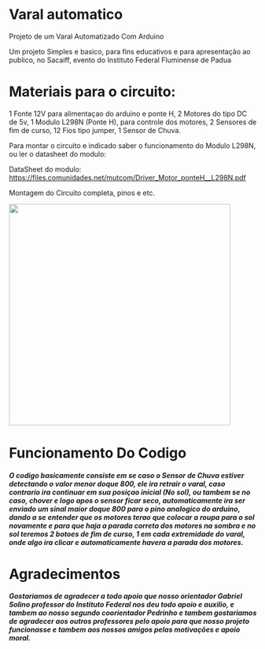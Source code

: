 # Varal automatico
Projeto de um Varal Automatizado Com Arduino

Um projeto Simples e basico, para fins educativos e para apresentação ao publico, no Sacaiff, evento do Instituto Federal Fluminense de Padua



<h1>Materiais para o circuito:</h1>

1 Fonte 12V para alimentaçao do arduino e ponte H,
2 Motores do tipo DC de 5v,
1 Modulo L298N (Ponte H), para controle dos motores,
2 Sensores de fim de curso,
12 Fios tipo jumper,
1 Sensor de Chuva. 

Para montar o circuito e indicado saber o funcionamento do Modulo L298N, ou ler o datasheet do modulo:

DataSheet do modulo: https://files.comunidades.net/mutcom/Driver_Motor_ponteH__L298N.pdf 

Montagem do Circuito completa, pinos e etc.





<img src="https://user-images.githubusercontent.com/70967912/206793990-b1f00f74-0535-4375-ac20-9f319cbbddc4.jpeg" width="450px"/>



 <h1>Funcionamento Do Codigo</h1>

<h5>O codigo basicamente consiste em se caso o Sensor de Chuva estiver detectando o valor menor doque 800, ele ira retrair o varal, caso contrario ira continuar em sua posiçao inicial (No sol), ou tambem se no caso, chover e logo apos o sensor ficar seco, automaticamente ira ser enviado um sinal maior doque 800 para o pino analogico do arduino, dando a se entender que os motores terao que colocar a roupa para o sol novamente e para que haja a parada correta dos motores na sombra e no sol teremos 2 botoes de fim de curso, 1 em cada extremidade do varal, onde algo ira clicar e automaticamente havera a parada dos motores.</h5>


<h1>Agradecimentos</h1>

<h5>Gostariamos de agradecer a todo apoio que nosso orientador Gabriel Solino professor do Instituto Federal nos deu todo apoio e auxilio, e tambem ao nosso segundo coorientador Pedrinho e tambem gostariamos de agradecer aos outros professores pelo apoio para que nosso projeto funcionasse e tambem aos nossos amigos pelas motivações e apoio moral.</h5>


